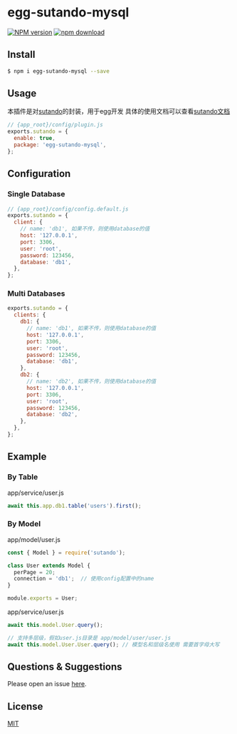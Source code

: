 # egg-sutando-mysql

[![NPM version][npm-image]][npm-url]
[![npm download][download-image]][download-url]

[npm-image]: https://img.shields.io/npm/v/egg-sutando-mysql.svg?style=flat-square
[npm-url]: https://npmjs.org/package/egg-sutando-mysql
[download-image]: https://img.shields.io/npm/dm/egg-sutando-mysql.svg?style=flat-square
[download-url]: https://npmjs.org/package/egg-sutando-mysql


## Install

```bash
$ npm i egg-sutando-mysql --save
```

## Usage

本插件是对[sutando](https://sutando.org/zh_CN/)的封装，用于egg开发
具体的使用文档可以查看[sutando文档](https://sutando.org/zh_CN/)

```js
// {app_root}/config/plugin.js
exports.sutando = {
  enable: true,
  package: 'egg-sutando-mysql',
};
```

## Configuration

### Single Database
```js
// {app_root}/config/config.default.js
exports.sutando = {
  client: {
    // name: 'db1', 如果不传，则使用database的值
    host: '127.0.0.1',
    port: 3306,
    user: 'root',
    password: 123456,
    database: 'db1',
  },
};
```

### Multi Databases
``` js
exports.sutando = {
  clients: {
    db1: {
      // name: 'db1', 如果不传，则使用database的值
      host: '127.0.0.1',
      port: 3306,
      user: 'root',
      password: 123456,
      database: 'db1',
    },
    db2: {
      // name: 'db2', 如果不传，则使用database的值
      host: '127.0.0.1',
      port: 3306,
      user: 'root',
      password: 123456,
      database: 'db2',
    },
  },
};
```

## Example

### By Table
app/service/user.js
``` js
await this.app.db1.table('users').first();
```

### By Model

app/model/user.js
``` js
const { Model } = require('sutando');

class User extends Model {
  perPage = 20;
  connection = 'db1';  // 使用config配置中的name
}

module.exports = User;
```
app/service/user.js
``` js
await this.model.User.query();

// 支持多层级，假如user.js目录是 app/model/user/user.js
await this.model.User.User.query(); // 模型名和层级名使用 需要首字母大写
```

## Questions & Suggestions

Please open an issue [here](https://github.com/aferica/egg-sutando-mysql/issues).

## License

[MIT](LICENSE)

